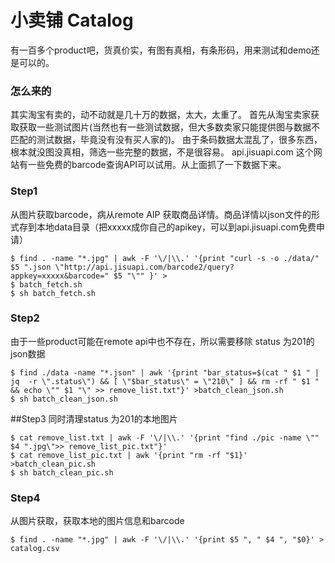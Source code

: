 # 小卖铺 Catalog
有一百多个product吧，货真价实，有图有真相，有条形码，用来测试和demo还是可以的。

### 怎么来的
其实淘宝有卖的，动不动就是几十万的数据，太大，太重了。
首先从淘宝卖家获取获取一些测试图片(当然也有一些测试数据，但大多数卖家只能提供图与数据不匹配的测试数据，毕竟没有没有买人家的)。
由于条码数据太混乱了，很多东西，根本就没图没真相，筛选一些完整的数据，不是很容易。
api.jisuapi.com 这个网站有一些免费的barcode查询API可以试用。从上面抓了一下数据下来。


### Step1
从图片获取barcode，病从remote AIP 获取商品详情。商品详情以json文件的形式存到本地data目录（把xxxxx成你自己的apikey，可以到api.jisuapi.com免费申请）
```shell
$ find . -name "*.jpg" | awk -F '\/|\\.' '{print "curl -s -o ./data/" $5 ".json \"http://api.jisuapi.com/barcode2/query?appkey=xxxxx&barcode=" $5 "\"" }' > 
$ batch_fetch.sh
$ sh batch_fetch.sh
```

### Step2
由于一些product可能在remote api中也不存在，所以需要移除 status 为201的json数据
```shell
$ find ./data -name "*.json" | awk '{print "bar_status=$(cat " $1 " | jq  -r \".status\") && [ \"$bar_status\" = \"210\" ] && rm -rf " $1 " && echo \"" $1 "\" >> remove_list.txt"}' >batch_clean_json.sh
$ sh batch_clean_json.sh
```
##Step3 
同时清理status 为201的本地图片
```shell
$ cat remove_list.txt | awk -F '\/|\\.' '{print "find ./pic -name \"" $4 ".jpg\">> remove_list_pic.txt"}'
$ cat remove_list_pic.txt | awk '{print "rm -rf "$1}' >batch_clean_pic.sh
$ sh batch_clean_pic.sh
```
### Step4
从图片获取，获取本地的图片信息和barcode
```shell
$ find . -name "*.jpg" | awk -F '\/|\\.' '{print $5 ", " $4 ", "$0}' > catalog.csv
```
